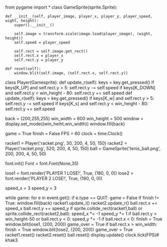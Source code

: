 from pygame import *
class GameSprite(sprite.Sprite):

    def __init__(self, player_image, player_x, player_y, player_speed, wight, height): 
        super().__init__()
 
        self.image = transform.scale(image.load(player_image), (wight, height))
        self.speed = player_speed
 
        self.rect = self.image.get_rect()
        self.rect.x = player_x
        self.rect.y = player_y

    def reset(self):
        window.blit(self.image, (self.rect.x, self.rect.y))

class Player(Gamesprite):
    def update_r(self):
        keys = key.get_pressed()
        if keys[K_UP] and self.rect.y > 5:
            self.rect.y -= self.speed
        if keys[K_DOWN] and self.rect.y < win_height - 80:
            self.rect.y += self.speed
    def update_r(self):
        keys = key.get_pressed()
        if keys[K_w] and self.rect.y > 5:
            self.rect.y -= self.speed
        if keys[K_s] and self.rect.y < win_height - 80:
            self.rect.y += self.speed

back = (200,255,255)
win_width = 600
win_height = 500
window = display.set_mode((win_heiht,win_width))
window.fill(back)

game = True
finish = False
FPS = 60
clock = time.Clock()

racket1 = Player('racket.png', 30, 200, 4, 50, 150) 
racket2 = Player('racket.png', 520, 200, 4, 50, 150)
ball = GameSprite('tenis_ball.png', 200, 200, 4, 50, 50)

font.init()
Font = font.Font(None,35)

lose1 = font.render('PLAYER 1 LOSE!', True, (180, 0, 0))
lose2 = font.render('PLAYER 2 LOSE!', True, (180, 0, 0))

speed_x = 3
speed_y = 3

while game:
    for e in event.get():
        if e.type == QUIT:
            game = False
    if finish != True:
        window.fill(back)
        racket1.update_l()
        racket2.update_r()
        ball.rect.x += speed_x
        ball.rect.y += speed_y
    if sprite.collide_rect(racket1,ball) or sprite.collide_rect(racket2,ball):
        speed_x *= -1
        speed_y *= 1
    if ball.rect.y > win_height-50 or ball.rect.y < 0:
            speed_y *= -1
    if ball.rect.x < 0:
            finish = True
            window.blit(lose1, (200, 200))
            game_over = True
    if ball.rect.x > win_width:
            finish = True
            window.blit(lose2, (200, 200))
            game_over = True
    racket1.reset()
    racket2.reset()
    ball.reset()
display.update()
clock.tick(FPS)# khak3
